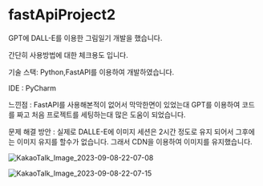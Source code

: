 # fastApiProject2

GPT에 DALL-E를 이용한 그림일기 개발을 했습니다.

간단히 사용방법에 대한 체크용도 입니다.

기술 스택: Python,FastAPI를 이용하여 개발하였습니다.

IDE : PyCharm

느낀점 : FastAPI를 사용해본적이 없어서 막막한면이 있었는대 GPT를 이용하여 코드를 짜고 처음 프로젝트를 세팅하는대 많은 도움이 되었습니다.

문제 해결 방안 : 실제로 DALLE-E에 이미지 세션은 2시간 정도로 유지 되어서 그후에는 이미지 유지를 할수가 없습니다. 그래서 CDN을 이용하여 이미지를 유지했습니다.

![KakaoTalk_Image_2023-09-08-22-07-08](https://github.com/KAN-JUNHO/fastApiProject2/assets/56674106/4e7f0632-de51-43b8-819e-b66ead29ef81)

![KakaoTalk_Image_2023-09-08-22-07-15](https://github.com/KAN-JUNHO/fastApiProject2/assets/56674106/6ff2e4ee-106d-4707-b2c9-6e3bfd4848b7)
